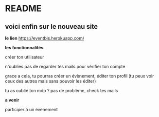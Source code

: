 # README

## voici enfin sur le nouveau site ##
__le lien__
https://eventbis.herokuapp.com/

__les fonctionnalités__
<p> créer ton utilisateur </p>
<p> n'oublies pas de regarder tes mails pour vérifier ton compte </p>
<p> grace a cela, tu pourras créer un évènement, éditer ton profil (tu peux voir ceux des autres mais sans pouvoir les éditer) </p>
<p> tu as oublié ton mdp ? pas de problème, check tes mails </p>

__a venir__
<p> participer à un évenement</p>

